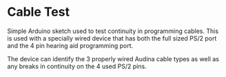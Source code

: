# Cable Test
Simple Arduino sketch used to test continuity in programming cables. This is used with a specially wired device that has both the full sized PS/2 port and the 4 pin hearing aid programming port.

The device can identify the 3 properly wired Audina cable types as well as any breaks in continuity on the 4 used PS/2 pins.
